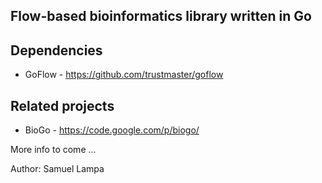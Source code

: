 Flow-based bioinformatics library written in Go
-----------------------------------------------

Dependencies
------------
* GoFlow - https://github.com/trustmaster/goflow

Related projects
----------------
* BioGo - https://code.google.com/p/biogo/

More info to come ...


Author: Samuel Lampa
